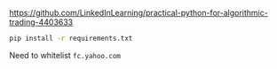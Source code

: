 https://github.com/LinkedInLearning/practical-python-for-algorithmic-trading-4403633
```bash
pip install -r requirements.txt
```

Need to whitelist `fc.yahoo.com`
